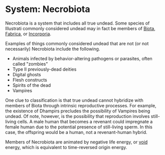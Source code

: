 # System: Necrobiota

Necrobiota is a system that includes all true undead. Some species of Illustrati commonly considered undead may in fact be members of [Biota](../biota/introduction.md), [Fabrica](../fabrica/introduction.md), or [Incorporia](../incorporia/introduction.md).

Examples of things commonly considered undead that are not (or not necessarily) Necrobiota include the following.

- Animals infected by behavior-altering pathogens or parasites, often called "zombies"
- Type II previously-dead deities
- Digital ghosts
- Flesh constructs
- Spirits of the dead
- Vampires

One clue to classification is that true undead cannot hybridize with members of Biota through intrinsic reproductive processes. For example, the existence of Dhampirs precludes the possibility of Vampires being undead. Of note, however, is the possibility that reproduction involves still-living cells. A male human that becomes a revenant could impregnate a female human due to the potential presence of still-living sperm. In this case, the offspring would be a human, not a revenant-human hybrid.

Members of Necrobiota are animated by negative life energy, or [void](../../../cosmology/introduction.md#the-void) energy, which is equivalent to time-reversed origin energy.